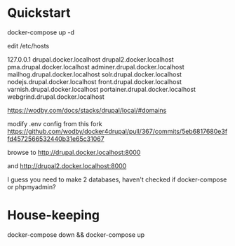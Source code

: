 # Quickstart

docker-compose up -d

edit /etc/hosts

127.0.0.1 drupal.docker.localhost drupal2.docker.localhost pma.drupal.docker.localhost adminer.drupal.docker.localhost mailhog.drupal.docker.localhost solr.drupal.docker.localhost nodejs.drupal.docker.localhost front.drupal.docker.localhost varnish.drupal.docker.localhost portainer.drupal.docker.localhost webgrind.drupal.docker.localhost

https://wodby.com/docs/stacks/drupal/local/#domains


modify .env config from this fork
https://github.com/wodby/docker4drupal/pull/367/commits/5eb6817680e3ffd4572566532440b31e65c31067

browse to
http://drupal.docker.localhost:8000

and
http://drupal2.docker.localhost:8000

I guess you need to make 2 databases, haven't checked if docker-compose or phpmyadmin?


# House-keeping

docker-compose down && docker-compose up
